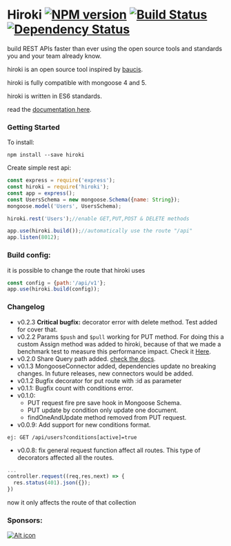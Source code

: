 # Hiroki [![NPM version][npm-image]][npm-url] [![Build Status][travis-image]][travis-url] [![Dependency Status][daviddm-image]][daviddm-url]

 build REST APIs faster than ever using the open source tools and standards you and your team already know.

hiroki is an open source tool inspired by [baucis](https://github.com/wprl/baucis).

hiroki is fully compatible with mongoose 4 and 5.

hiroki is written in ES6 standards.

read the [documentation here](https://ivanhuay.github.io/hiroki/).
### Getting Started
To install:
```
npm install --save hiroki
```

Create simple rest api:
```javascript
const express = require('express');
const hiroki = require('hiroki');
const app = express();
const UsersSchema = new mongoose.Schema({name: String});
mongoose.model('Users', UsersSchema);

hiroki.rest('Users');//enable GET,PUT,POST & DELETE methods

app.use(hiroki.build());//automatically use the route "/api"
app.listen(8012);
```
### Build config:

it is possible to change the route that hiroki uses
```javascript
const config = {path:'/api/v1'};
app.use(hiroki.build(config));

```
### Changelog
* v0.2.3 **Critical bugfix:** decorator error with delete method. Test added for cover that. 
* v0.2.2 Params `$push` and `$pull` working for PUT method. For doing this a custom Assign method was added to hiroki, because of that we made a benchmark test to measure this performance impact. Check it [Here](https://github.com/ivanhuay/micron-object-assign).
* v0.2.0 Share Query path added. [check the docs](https://ivanhuay.github.io/hiroki/rest-api/share-query/).
* v0.1.3 MongooseConnector added, dependencies update no breaking changes. In future releases, new connectors would be added.
* v0.1.2 Bugfix decorator for put route with :id as parameter
* v0.1.1: Bugfix count with conditions error.
* v0.1.0:
  * PUT request fire pre save hook in Mongoose Schema.
  * PUT update by condition only update one document.
  * findOneAndUpdate method removed from PUT request.
* v0.0.9: Add support for new conditions format.
```
ej: GET /api/users?conditions[active]=true
```
* v0.0.8: fix general request function affect all routes.
This type of decorators affected all the routes.
```javascript
...
controller.request((req,res,next) => {
  res.status(401).json({});
})
```
now it only affects the route of that collection

### Sponsors:

[![Alt icon](https://grava.digital/assets/img/brandFooter.svg)
](https://grava.digital)



[npm-image]: https://badge.fury.io/js/hiroki.svg
[npm-url]: https://npmjs.org/package/hiroki
[travis-image]: https://travis-ci.com/ivanhuay/hiroki.svg?branch=master
[travis-url]: https://travis-ci.com/ivanhuay/hiroki
[daviddm-image]: https://david-dm.org/ivanhuay/hiroki.svg?theme=shields.io
[daviddm-url]: https://david-dm.org/ivanhuay/hiroki
